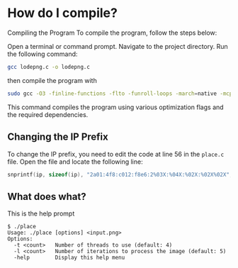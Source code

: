 # How do I compile?

Compiling the Program
To compile the program, follow the steps below:

Open a terminal or command prompt.
Navigate to the project directory.
Run the following command:
```bash
gcc lodepng.c -o lodepng.c
```

then compile the program with
```bash
sudo gcc -O3 -finline-functions -flto -funroll-loops -march=native -mcpu=native -falign-loops -ftree-vectorize -ftree-vectorizer-verbose=2 -ffast-math -funswitch-loops -fprefetch-loop-arrays -frename-registers -ftree-loop-distribution -floop-interchange -floop-strip-mine -floop-block -floop-optimize -fomit-frame-pointer -o place place.c -lpthread -static -llodepng
```
This command compiles the program using various optimization flags and the required dependencies.


## Changing the IP Prefix

To change the IP prefix, you need to edit the code at line 56 in the `place.c` file. Open the file and locate the following line:

```c
snprintf(ip, sizeof(ip), "2a01:4f8:c012:f8e6:2%03X:%04X:%02X:%02X%02X",
```

## What does what?

This is the help prompt

```
$ ./place
Usage: ./place [options] <input.png>
Options:
  -t <count>   Number of threads to use (default: 4)
  -l <count>   Number of iterations to process the image (default: 5)
  -help        Display this help menu
```
